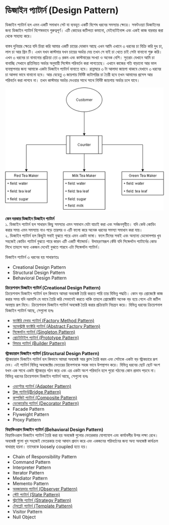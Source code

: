 # ডিজাইন প্যাটার্ন (Design Pattern)

ডিজাইন প্যাটার্ন হল এমন একটি সমাধান সেট যা ব্যবহৃত একটি বিশেষ ধরনের সমস্যার ক্ষেত্রে। সফটওয়্যা ডিজাইনের জন্য ডিজাইন প্যাটার্ন বিশেষভাবে গুরুত্বপূর্ণ। এটি কোডের জটিলতা কমানো, মেইনটেইনান্স এবং একই কাজ বারবার করা থেকে সাহায্য করে।

বাস্তব দুনিয়ার ক্ষেত্রে যদি চিন্তা করি আমার একটি চায়ের দোকান আছে এখন আমি এখানে ৩ ধরনের চা বিক্রি করি দুধ চা, লাল চা আর গ্রিন টি। এখন যখন কাস্টমার যখন চায়ের অর্ডার দেয় তখন সে যাই চা খেতে চাই সেটা বানানো শুরু করি। এখন ৩ ধরনের চা বানানোর প্রক্রিয়া তো ৩ রকম এবং কাস্টমারের সংখ্যা ও অনেক বেশি। সুতরাং যেখানে আমি চা বানাচ্ছি সেখানে প্রতিনিয়ত অর্ডার অনুযায়ী সিস্টেম পরিবর্তন করা লাগতেছে। এখানে কাজের গতি বাড়ানো আর ভাল ব্যবস্থাপনার জন্য আমাকে একটা ডিজাইন প্যাটার্ন বানাতে হবে।
রান্নাঘরে ৩ টা আলাদা জায়গা থাকবে যেখানে ৩ ধরনের চা আলদা ভাবে বানানো হবে। আর যেহেতু ৩ জায়গায় নির্দিষ্ট ক্যটাগরির চা তৈরী হবে তখন আমাদের প্রসেস আর পরিবর্তন করা লাগবে না। তখন কাস্টমার অর্ডার দেওয়ার সাথে সাথে নির্দিষ্ট জায়গায় অর্ডার চলে যাবে।

<img src="Images/Design-Pattern.png" />

**কেন দরকার ডিজাইন ডিজাইন প্যাটার্ন**  
১. ডিজাইন প্যাটার্ন হল সাধারন কিছু সমস্যার এমন সমাধান যেটা যাচাই করা এবং সর্বজনগৃহীত। যদি কেউ কোডিং করার সময় এমন সমস্যায় নাও পড়ে তারপর ও এটি ফলো করে অনেক ধরনের সমস্যা সমাধান করা যায়।  
২. ডিজাইন প্যাটার্ন হল কিছূটা সবাই বুঝতে পারে এমন একটা ভাষা। ফলে টিমের সবাই এবং অন্যান্য ডেভোলপার খুব সহজেই কোডিং প্যাটার্ন বুঝতে পারে কারন এটি একটি স্ট্যান্ডার্ড। উদাহরণস্বরূপ কেঁউ যদি সিঙ্গেলটন প্যাটার্নের কোড লিখে তাহলে অন্য একজন দেখেই বুঝতে পারবে এটা সিঙ্গেলটন প্যাটার্ন।

ডিজাইন প্যাটার্ন ৩ ধরনের হয় সাধারণতঃ

- Creational Design Pattern
- Structural Design Pattern
- Behavioral Design Pattern

**ক্রিয়েশনাল ডিজাইন প্যাটার্ন (Creational Design Pattern)**  
ক্রিয়েশনাল ডিজাইন প্যাটার্ন হল কিভাবে আমরা অবজেক্ট তৈরি করতে পারি তার বিভিন্ন পদ্ধতি। কোন বড় প্রোজেক্টে কাজ করার সময় যদি নরমালি যে ভাবে তৈরি করি সেভাবেই করতে থাকি তাহলে প্রোজেক্টটা অনেক বড় হয়ে গেলে এটা জটিল অবস্থায় রূপ নিবে। ক্রিয়েশনাল ডিজাইন প্যাটার্ন অবজেক্ট তৈরি করার প্রক্রিয়াটা নিয়ন্ত্রন করে। বিভিন্ন ধরনের ক্রিয়েশনাল ডিজাইন প্যাটার্ন আছে, সেগুলো হলঃ

- [ফ্যাক্টরি মেথড প্যাটার্ন (Factory Method Pattern)](DesignPattern/FactoryPattern.md)
- [অ্যাবস্ট্রাক্ট ফ্যাক্টরি প্যাটার্ন (Abstract Factory Pattern)](DesignPattern/AbstractFactoryPattern.md)
- [সিঙ্গেলটন প্যাটার্ন (Singleton Pattern)](DesignPattern/SingletonPattern.md)
- [প্রোটোটাইপ প্যাটার্ন (Prototype Pattern)](DesignPattern/PrototypePattern.md)
- [বিল্ডার প্যাটার্ন (Builder Pattern)](DesignPattern/BuilderPattern.md)

**স্ট্রাকচারাল ডিজাইন প্যাটার্ন (Structural Design Pattern)**  
স্ট্রাকচারাল ডিজাইন প্যাটার্ন হল কিভাবে আমরা অবজেক্ট আর ক্লাস তৈরি করব এবং সেটাকে একটা বড় স্ট্রাকচারে রূপ দেব। এই প্যাটার্ন বিভিন্ন অবজেক্টের ভেতরের রিলেশনকে সহজ ভাবে উপস্থাপন করে। বিভিন্ন ধরনের ছোট ছোট অংশ যখন এক সাথে একটা স্ট্রাকচা্র গঠন করে এবং এর একটা অংশ পরিবর্তন হলে পুরো গঠনের কোন প্রভাব পড়বে না। বিভিন্ন ধরনের ক্রিয়েশনাল ডিজাইন প্যাটার্ন আছে, সেগুলো হলঃ

- [এডাপ্টার প্যাটার্ন (Adapter Pattern)](DesignPattern/AdapterPattern.md)
- [ব্রিজ প্যাটার্ন(Bridge Pattern)](DesignPattern/BridgePattern.md)
- [কম্পজিট প্যাটার্ন (Composite Pattern)](DesignPattern/CompositePattern.md)
- [ডেকোরেটর প্যাটার্ন (Decorator Pattern)](DesignPattern/DecoratorPattern.md)
- Facade Pattern
- Flyweight Pattern
- Proxy Pattern

**বিহ্যাভিওরাল ডিজাইন প্যাটার্ন (Behavioral Design Pattern)**  
বিহ্যাভিওরাল ডিজাইন প্যাটার্ন তৈরি করা হয় অবজেক্ট গুলোর ভেতরকার যোগাযোগ এবং কার্যাবলীর উপর লক্ষ্য রেখে। অবজেক্ট গুলো খুব সহজেই ভেতরকার তথ্য আদান প্রদান করে এবং একজনের পরিবর্তনের জন্য অন্য অবজেক্ট কার্যক্রম বাধাগ্রস্থ হয়না। তাদেরকে loosely coupled হতে হয়।

- Chain of Responsibility Pattern
- Command Pattern
- Interpreter Pattern
- Iterator Pattern
- Mediator Pattern
- Memento Pattern
- [অবজারভার প্যাটার্ন (Observer Pattern)](DesignPattern/ObserverPattern.md)
- [স্টেট প্যাটার্ন (State Pattern)](DesignPattern/StatePattern.md)
- [স্ট্রাটেজি প্যাটার্ন (Strategy Pattern)](DesignPattern/StrategyPattern.md)
- [টেমপ্লেট প্যাটার্ন (Template Pattern)](DesignPattern/TemplatePattern.md)
- Visitor Pattern
- Null Object
